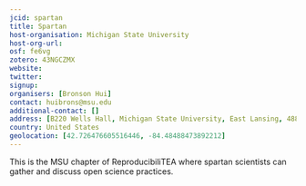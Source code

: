 ```yaml
---
jcid: spartan
title: Spartan
host-organisation: Michigan State University
host-org-url: 
osf: fe6vg
zotero: 43NGCZMX
website: 
twitter: 
signup: 
organisers: [Bronson Hui]
contact: huibrons@msu.edu
additional-contact: []
address: [B220 Wells Hall, Michigan State University, East Lansing, 48824 MI, USA]
country: United States
geolocation: [42.726476605516446, -84.48488473892212]
---
```


This is the MSU chapter of ReproducibiliTEA where spartan scientists can gather and discuss open science practices.
